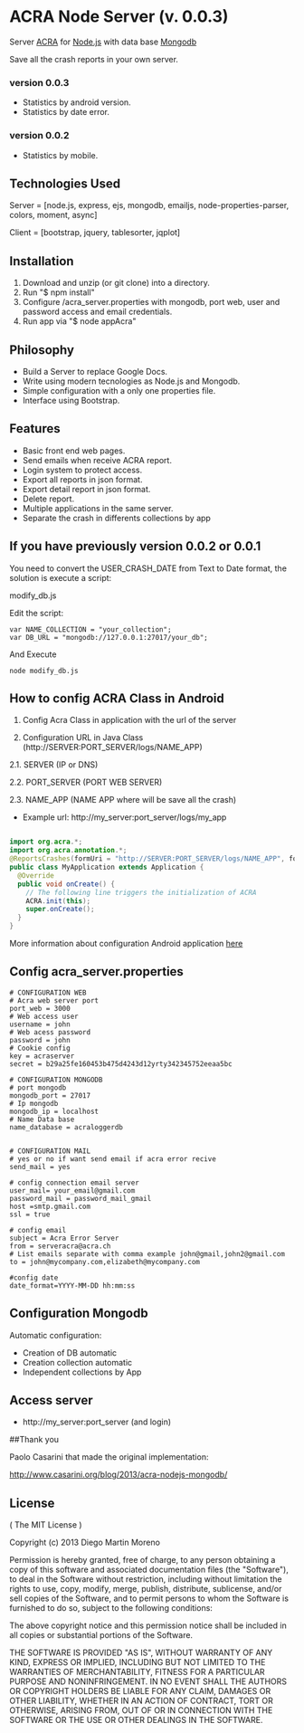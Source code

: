  ACRA Node Server (v. 0.0.3)
================

Server [ACRA](http://acra.ch/) for [Node.js](http://nodejs.org/) with data base [Mongodb](http://www.mongodb.org/)

Save all the crash reports in your own server.

### version 0.0.3
* Statistics by android version.
* Statistics by date error.


### version 0.0.2
* Statistics by mobile.

Technologies Used
------------

Server = [node.js, express, ejs, mongodb, emailjs, node-properties-parser, colors, moment, async]

Client = [bootstrap, jquery, tablesorter, jqplot]

Installation
------------

 1. Download and unzip (or git clone) into a directory.
 2. Run "$ npm install"
 3. Configure /acra_server.properties with mongodb, port web, user and password access and email credentials.
 4. Run app via "$ node appAcra"


Philosophy
------------

 * Build a Server to replace Google Docs.
 * Write using modern tecnologies as Node.js and Mongodb.
 * Simple configuration with a only one properties file.
 * Interface using Bootstrap.

Features
------------

 * Basic front end web pages.
 * Send emails when receive ACRA report.
 * Login system to protect access.
 * Export all reports in json format.
 * Export detail report in json format.
 * Delete report.
 * Multiple applications in the same server.
 * Separate the crash in differents collections by app

## If you have previously version 0.0.2 or 0.0.1

You need to convert the USER_CRASH_DATE from Text to Date format, the solution is execute a script:

modify_db.js

Edit the script:

```
var NAME_COLLECTION = "your_collection";
var DB_URL = "mongodb://127.0.0.1:27017/your_db";
```

And Execute

```
node modify_db.js
```


## How to config ACRA Class in Android

1. Config Acra Class in application with the url of the server

2. Configuration URL in Java Class (http://SERVER:PORT_SERVER/logs/NAME_APP)

 2.1. SERVER (IP or DNS)

 2.2. PORT_SERVER (PORT WEB SERVER) 

 2.3. NAME_APP (NAME APP where will be save all the crash)

 * Example url: http://my_server:port_server/logs/my_app

```Java

import org.acra.*;
import org.acra.annotation.*;
@ReportsCrashes(formUri = "http://SERVER:PORT_SERVER/logs/NAME_APP", formKey="")
public class MyApplication extends Application {
  @Override
  public void onCreate() {
    // The following line triggers the initialization of ACRA
    ACRA.init(this);
    super.onCreate();
  }
}

```

More information about configuration Android application [here](https://github.com/ACRA/acra/wiki/BasicSetup)

## Config acra_server.properties

```
# CONFIGURATION WEB
# Acra web server port 
port_web = 3000
# Web access user
username = john
# Web acess password
password = john
# Cookie config
key = acraserver
secret = b29a25fe160453b475d4243d12yrty342345752eeaa5bc

# CONFIGURATION MONGODB
# port mongodb
mongodb_port = 27017
# Ip mongodb
mongodb_ip = localhost
# Name Data base
name_database = acraloggerdb


# CONFIGURATION MAIL
# yes or no if want send email if acra error recive
send_mail = yes

# config connection email server
user_mail= your_email@gmail.com
password_mail = password_mail_gmail
host =smtp.gmail.com
ssl = true

# config email
subject = Acra Error Server
from = serveracra@acra.ch
# List emails separate with comma example john@gmail,john2@gmail.com
to = john@mycompany.com,elizabeth@mycompany.com

#config date
date_format=YYYY-MM-DD hh:mm:ss
```

## Configuration Mongodb

Automatic configuration:

 * Creation of DB automatic
 * Creation collection automatic
 * Independent collections by App

## Access server

 * http://my_server:port_server (and login)


##Thank you 

Paolo Casarini that made the original implementation:

http://www.casarini.org/blog/2013/acra-nodejs-mongodb/


## License
( The MIT License )

Copyright (c) 2013 Diego Martin Moreno 

Permission is hereby granted, free of charge, to any person obtaining
a copy of this software and associated documentation files (the
"Software"), to deal in the Software without restriction, including
without limitation the rights to use, copy, modify, merge, publish,
distribute, sublicense, and/or sell copies of the Software, and to
permit persons to whom the Software is furnished to do so, subject to
the following conditions:

The above copyright notice and this permission notice shall be
included in all copies or substantial portions of the Software.

THE SOFTWARE IS PROVIDED "AS IS", WITHOUT WARRANTY OF ANY KIND,
EXPRESS OR IMPLIED, INCLUDING BUT NOT LIMITED TO THE WARRANTIES OF
MERCHANTABILITY, FITNESS FOR A PARTICULAR PURPOSE AND
NONINFRINGEMENT. IN NO EVENT SHALL THE AUTHORS OR COPYRIGHT HOLDERS BE
LIABLE FOR ANY CLAIM, DAMAGES OR OTHER LIABILITY, WHETHER IN AN ACTION
OF CONTRACT, TORT OR OTHERWISE, ARISING FROM, OUT OF OR IN CONNECTION
WITH THE SOFTWARE OR THE USE OR OTHER DEALINGS IN THE SOFTWARE. 